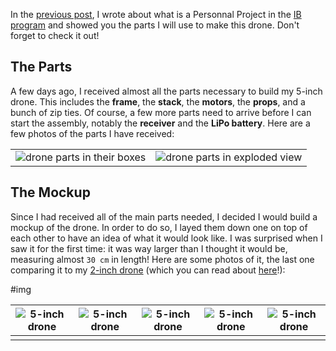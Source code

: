 In the [previous post](../5-inch-Drone-Virutal-Prototype/), I wrote about what is a Personnal Project in the [IB program](https://www.ibo.org/) and showed you the parts I will use to make this drone. Don't forget to check it out!

## The Parts

A few days ago, I received almost all the parts necessary to build my 5-inch drone. This includes the **frame**, the **stack**, the **motors**, the **props**, and a bunch of zip ties. Of course, a few more parts need to arrive before I can start the assembly, notably the **receiver** and the **LiPo battery**. Here are a few photos of the parts I have received:

|                                                                          |                                                                            |
| ------------------------------------------------------------------------ | -------------------------------------------------------------------------- |
| ![drone parts in their boxes](Drone-Parts/IMG_20200827_182520_3.min.jpg) | ![drone parts in exploded view](Drone-Parts/IMG_20200827_184808_8.min.jpg) |

## The Mockup

Since I had received all of the main parts needed, I decided I would build a mockup of the drone. In order to do so, I layed them down one on top of each other to have an idea of what it would look like. I was surprised when I saw it for the first time: it was way larger than I thought it would be, measuring almost `30 cm` in length! Here are some photos of it, the last one comparing it to my [2-inch drone](../Racing-Drone/) (which you can read about [here](../Racing-Drone/)!):

#img

| ![5-inch drone](Drone-Parts/IMG_20200828_183908_4.min.jpg) | ![5-inch drone](Drone-Parts/IMG_20200828_183933_3.min.jpg) | ![5-inch drone](Drone-Parts/IMG_20200828_184500_9.min.jpg) | ![5-inch drone](Drone-Parts/IMG_20200828_185331_5.min.jpg) | ![5-inch drone](Drone-Parts/IMG_20200828_185559_2.min.jpg) |
| ---------------------------------------------------------- | ---------------------------------------------------------- | ---------------------------------------------------------- | ---------------------------------------------------------- | ---------------------------------------------------------- |
|                                                            |                                                            |                                                            |                                                            |                                                            |
